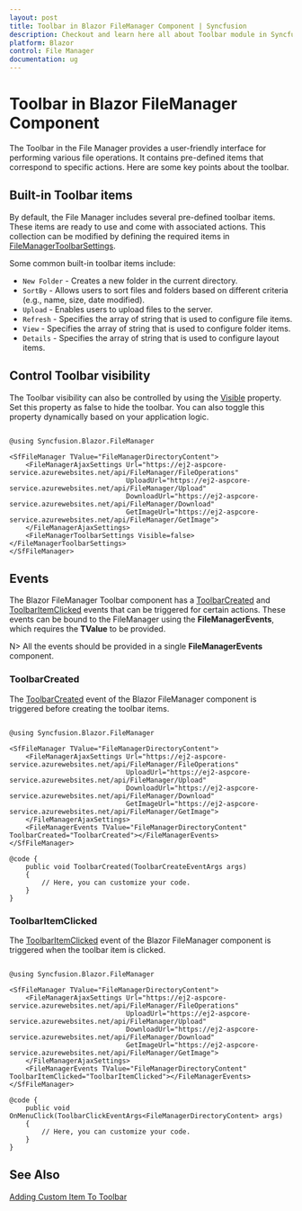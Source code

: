 ```yaml
---
layout: post
title: Toolbar in Blazor FileManager Component | Syncfusion
description: Checkout and learn here all about Toolbar module in Syncfusion Blazor FileManager component and much more.
platform: Blazor
control: File Manager
documentation: ug
---
```


# Toolbar in Blazor FileManager Component

The Toolbar in the File Manager provides a user-friendly interface for performing various file operations. It contains pre-defined items that correspond to specific actions. Here are some key points about the toolbar.

## Built-in Toolbar items

By default, the File Manager includes several pre-defined toolbar items. These items are ready to use and come with associated actions. This collection can be modified by defining the required items in [FileManagerToolbarSettings](https://help.syncfusion.com/cr/blazor/Syncfusion.Blazor.FileManager.FileManagerToolbarSettings.html).

Some common built-in toolbar items include:

* `New Folder` - Creates a new folder in the current directory.
* `SortBy` - Allows users to sort files and folders based on different criteria (e.g., name, size, date modified).
* `Upload` - Enables users to upload files to the server.
* `Refresh` - Specifies the array of string that is used to configure file items.
* `View` - Specifies the array of string that is used to configure folder items.
* `Details` - Specifies the array of string that is used to configure layout items.

## Control Toolbar visibility

The Toolbar visibility can also be controlled by using the [Visible](https://help.syncfusion.com/cr/blazor/Syncfusion.Blazor.FileManager.FileManagerToolbarSettings.html#Syncfusion_Blazor_FileManager_FileManagerToolbarSettings_Visible) property. Set this property as false to hide the toolbar. You can also toggle this property dynamically based on your application logic.

```cshtml

@using Syncfusion.Blazor.FileManager

<SfFileManager TValue="FileManagerDirectoryContent">
    <FileManagerAjaxSettings Url="https://ej2-aspcore-service.azurewebsites.net/api/FileManager/FileOperations"
                             UploadUrl="https://ej2-aspcore-service.azurewebsites.net/api/FileManager/Upload"
                             DownloadUrl="https://ej2-aspcore-service.azurewebsites.net/api/FileManager/Download"
                             GetImageUrl="https://ej2-aspcore-service.azurewebsites.net/api/FileManager/GetImage">
    </FileManagerAjaxSettings>
    <FileManagerToolbarSettings Visible=false></FileManagerToolbarSettings>
</SfFileManager>

```

## Events

The Blazor FileManager Toolbar component has a [ToolbarCreated](https://help.syncfusion.com/cr/blazor/Syncfusion.Blazor.FileManager.FileManagerEvents-1.html#Syncfusion_Blazor_FileManager_FileManagerEvents_1_ToolbarCreated) and [ToolbarItemClicked](https://help.syncfusion.com/cr/blazor/Syncfusion.Blazor.FileManager.FileManagerEvents-1.html#Syncfusion_Blazor_FileManager_FileManagerEvents_1_ToolbarItemClicked) events that can be triggered for certain actions. These events can be bound to the FileManager using the **FileManagerEvents**, which requires the **TValue** to be provided.

N> All the events should be provided in a single **FileManagerEvents** component.

### ToolbarCreated

The [ToolbarCreated](https://help.syncfusion.com/cr/blazor/Syncfusion.Blazor.FileManager.FileManagerEvents-1.html#Syncfusion_Blazor_FileManager_FileManagerEvents_1_ToolbarCreated) event of the Blazor FileManager component is triggered before creating the toolbar items.

```cshtml

@using Syncfusion.Blazor.FileManager

<SfFileManager TValue="FileManagerDirectoryContent">
    <FileManagerAjaxSettings Url="https://ej2-aspcore-service.azurewebsites.net/api/FileManager/FileOperations"
                             UploadUrl="https://ej2-aspcore-service.azurewebsites.net/api/FileManager/Upload"
                             DownloadUrl="https://ej2-aspcore-service.azurewebsites.net/api/FileManager/Download"
                             GetImageUrl="https://ej2-aspcore-service.azurewebsites.net/api/FileManager/GetImage">
    </FileManagerAjaxSettings>
    <FileManagerEvents TValue="FileManagerDirectoryContent" ToolbarCreated="ToolbarCreated"></FileManagerEvents>
</SfFileManager>

@code {
    public void ToolbarCreated(ToolbarCreateEventArgs args)
    {
        // Here, you can customize your code.
    }
}

```

### ToolbarItemClicked

The [ToolbarItemClicked](https://help.syncfusion.com/cr/blazor/Syncfusion.Blazor.FileManager.FileManagerEvents-1.html#Syncfusion_Blazor_FileManager_FileManagerEvents_1_ToolbarItemClicked) event of the Blazor FileManager component is triggered when the toolbar item is clicked.

```cshtml

@using Syncfusion.Blazor.FileManager

<SfFileManager TValue="FileManagerDirectoryContent">
    <FileManagerAjaxSettings Url="https://ej2-aspcore-service.azurewebsites.net/api/FileManager/FileOperations"
                             UploadUrl="https://ej2-aspcore-service.azurewebsites.net/api/FileManager/Upload"
                             DownloadUrl="https://ej2-aspcore-service.azurewebsites.net/api/FileManager/Download"
                             GetImageUrl="https://ej2-aspcore-service.azurewebsites.net/api/FileManager/GetImage">
    </FileManagerAjaxSettings>
    <FileManagerEvents TValue="FileManagerDirectoryContent" ToolbarItemClicked="ToolbarItemClicked"></FileManagerEvents>
</SfFileManager>

@code {
    public void OnMenuClick(ToolbarClickEventArgs<FileManagerDirectoryContent> args)
    {
        // Here, you can customize your code.
    }
}

```

## See Also

[Adding Custom Item To Toolbar](https://blazor.syncfusion.com/documentation/file-manager/how-to/add-custom-tool-bar)